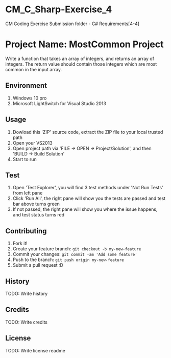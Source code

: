 # CM_C_Sharp-Exercise_4
CM Coding Exercise Submission folder - C# Requirements[4-4]
<snippet>
  <content>
# Project Name: MostCommon Project
Write a function that takes an array of integers, and returns an array of integers. The return value
should contain those integers which are most common in the input array.
## Environment
1. Windows 10 pro
2. Microsoft LightSwitch for Visual Studio 2013

## Usage
1. Dowload this 'ZIP' source code, extract the ZIP file to your local trusted path
2. Open your VS2013
3. Open project path via 'FILE -> OPEN -> Project/Solution', and then 'BUILD -> Build Solution'
4. Start to run

## Test
1. Open 'Test Explorer', you will find 3 test methods under 'Not Run Tests' from left pane
2. Click 'Run All', the right pane will show you the tests are passed and test bar above turns green
3. If not passed, the right pane will show you where the issue happens, and test status turns red

## Contributing
1. Fork it!
2. Create your feature branch: `git checkout -b my-new-feature`
3. Commit your changes: `git commit -am 'Add some feature'`
4. Push to the branch: `git push origin my-new-feature`
5. Submit a pull request :D

## History
TODO: Write history

## Credits
TODO: Write credits

## License
TODO: Write license
</content>
  <tabTrigger>readme</tabTrigger>
</snippet>
